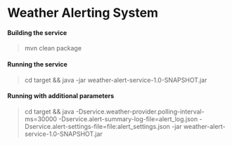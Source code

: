 # Weather Alerting System

#### Building the service 
> mvn clean package

#### Running the service
> cd target && java -jar weather-alert-service-1.0-SNAPSHOT.jar

#### Running with additional parameters
> cd target && java -Dservice.weather-provider.polling-interval-ms=30000 -Dservice.alert-summary-log-file=alert_log.json -Dservice.alert-settings-file=file:alert_settings.json -jar weather-alert-service-1.0-SNAPSHOT.jar
